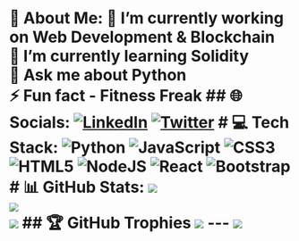 # 💫 About Me: 🔭 I’m currently working on Web Development & Blockchain<br>🌱 I’m currently learning Solidity<br>💬 Ask me about Python <br>⚡ Fun fact - Fitness Freak ## 🌐 Socials: [![LinkedIn](https://img.shields.io/badge/LinkedIn-%230077B5.svg?logo=linkedin&logoColor=white)](https://www.linkedin.com/in/adarsh-tripathi-a26aab215/) [![Twitter](https://img.shields.io/badge/Twitter-%231DA1F2.svg?logo=Twitter&logoColor=white)](https://twitter.com/adarsh_64) # 💻 Tech Stack: ![Python](https://img.shields.io/badge/python-3670A0?style=flat-square&logo=python&logoColor=ffdd54) ![JavaScript](https://img.shields.io/badge/javascript-%23323330.svg?style=flat-square&logo=javascript&logoColor=%23F7DF1E) ![CSS3](https://img.shields.io/badge/css3-%231572B6.svg?style=flat-square&logo=css3&logoColor=white) ![HTML5](https://img.shields.io/badge/html5-%23E34F26.svg?style=flat-square&logo=html5&logoColor=white) ![NodeJS](https://img.shields.io/badge/node.js-6DA55F?style=flat-square&logo=node.js&logoColor=white) ![React](https://img.shields.io/badge/react-%2320232a.svg?style=flat-square&logo=react&logoColor=%2361DAFB) ![Bootstrap](https://img.shields.io/badge/bootstrap-%23563D7C.svg?style=flat-square&logo=bootstrap&logoColor=white) # 📊 GitHub Stats: ![](https://github-readme-stats.vercel.app/api?username=ADARSHT24&theme=nightowl&hide_border=false&include_all_commits=true&count_private=false)<br/> ![](https://github-readme-streak-stats.herokuapp.com/?user=ADARSHT24&theme=nightowl&hide_border=false)<br/> ![](https://github-readme-stats.vercel.app/api/top-langs/?username=ADARSHT24&theme=nightowl&hide_border=false&include_all_commits=true&count_private=false&layout=compact) ## 🏆 GitHub Trophies ![](https://github-profile-trophy.vercel.app/?username=ADARSHT24&theme=darkhub&no-frame=false&no-bg=false&margin-w=4) --- [![](https://visitcount.itsvg.in/api?id=ADARSHT24&icon=2&color=6)](https://visitcount.itsvg.in)
